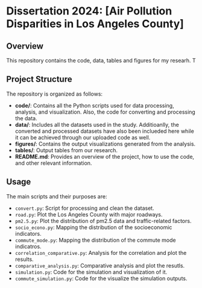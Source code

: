 # Dissertation 2024: [Air Pollution Disparities in Los Angeles County]

## Overview

This repository contains the code, data, tables and figures for my researh. T

## Project Structure

The repository is organized as follows:

- **code/**: Contains all the Python scripts used for data processing, analysis, and visualization. Also, the code for converting and processing the data.
- **data/**: Includes all the datasets used in the study. Additioanlly, the converted and processed datasets have also been inclueded here while it can be achieved through our uploaded code as well.
- **figures/**: Contains the output visualizations generated from the analysis.
- **tables/**: Output tables from our research.
- **README.md**: Provides an overview of the project, how to use the code, and other relevant information.


## Usage

The main scripts and their purposes are:

- `convert.py`: Script for processing and clean the dataset.
- `road.py`: Plot the Los Angeles County with major roadways.
- `pm2.5.py`: Plot the distribution of pm2.5 data and traffic-related factors.
- `socio_econo.py`: Mapping the distribution of the socioeconomic indicators.
- `commute_mode.py`: Mapping the distribution of the commute mode indicatros.
- `correlation_comparative.py`: Analysis for the correlation and plot the results.
- `comparative_analysis.py`: Comparative analysis and plot the resutls.
- `simulation.py`: Code for the simulation and visualization of it.
- `commute_simulation.py`: Code for the visualize the simulation outputs.

